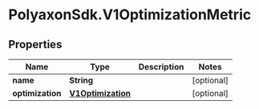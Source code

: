 # PolyaxonSdk.V1OptimizationMetric

## Properties

Name | Type | Description | Notes
------------ | ------------- | ------------- | -------------
**name** | **String** |  | [optional] 
**optimization** | [**V1Optimization**](V1Optimization.md) |  | [optional] 


